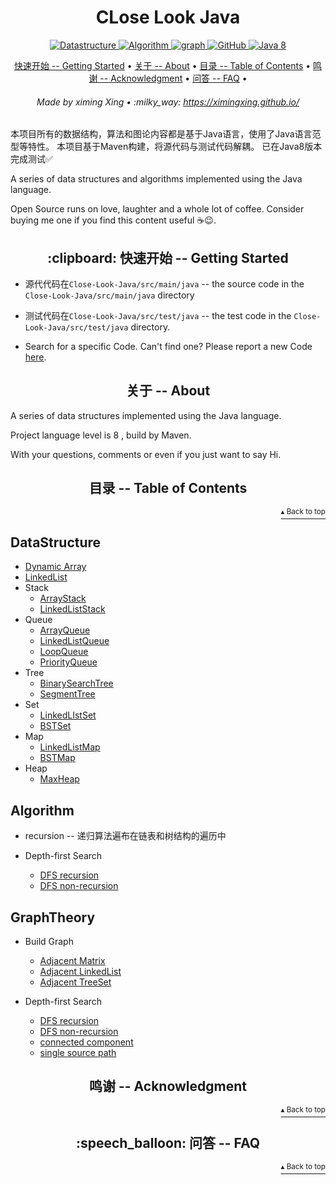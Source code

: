 <h1 id="close_look_java" align="center">CLose Look Java</h1>

<p align="center">
    <a href="#DataStructure">
        <img src="https://img.shields.io/badge/Content-Datastructure-orange" alt="Datastructure">
    </a>
    <a href="#Algorithm">
        <img src="https://img.shields.io/badge/Content-Algorithm-orange" alt="Algorithm">
    </a>
    <a href="#GraphTheory">
        <img src="https://img.shields.io/badge/Content-graph-orange" alt="graph">
    </a>
    <a href="http://www.apache.org/licenses/">
        <img src="https://img.shields.io/badge/license-Apache-blue" alt="GitHub">
    </a>
    <a href="https://www.oracle.com/technetwork/java/javase/downloads/index-jsp-138363.html">
        <img src="https://img.shields.io/badge/Java-8-blue" alt="Java 8">
    </a>
</p>
 
<p align="center">
    <a href="#clipboard-getting-started">快速开始 -- Getting Started</a> •
    <a href="#about">关于 -- About</a> •
    <a href="#table-of-contents">目录 -- Table of Contents</a> •
    <a href="#acknowledgment">鸣谢 -- Acknowledgment</a> •
    <a href="#speech_balloon-faq">问答 -- FAQ</a> •
</p>

<h6 align="center">Made by ximing Xing • :milky_way: 
<a href="https://ximingxing.github.io/">https://ximingxing.github.io/</a>
</h6>

本项目所有的数据结构，算法和图论内容都是基于Java语言，使用了Java语言范型等特性。
本项目基于Maven构建，将源代码与测试代码解耦。
已在Java8版本完成测试✅

A series of data structures and algorithms implemented using the Java language.

Open Source runs on love, laughter and a whole lot of coffee. Consider buying me one if you find this content useful ☕️😉.

<h2 align="center">:clipboard: 快速开始 -- Getting Started</h2>

* 源代代码在`Close-Look-Java/src/main/java` -- the source code in the `Close-Look-Java/src/main/java` directory 

* 测试代码在`Close-Look-Java/src/test/java` -- the test code in the `Close-Look-Java/src/test/java` directory.

- Search for a specific Code. Can't find one? Please report a new Code [here](https://github.com/ximingxing/Close-Look-Java/issues).

<h2 align="center">关于 -- About</h2>

A series of data structures implemented using the Java language.

Project language level is 8 , build by Maven.

With your questions, comments or even if you just want to say Hi.

<h2 align="center">目录 -- Table of Contents</h2>
<p align="right"><a href="#close_look_java"><sup>▴ Back to top</sup></a></p>

## DataStructure

* [Dynamic Array](https://github.com/ximingxing/Close-Look-Java/blob/master/src/main/java/datastructure/array/Array.java)
* [LinkedList](https://github.com/ximingxing/Close-Look-Java/blob/master/src/main/java/datastructure/linkedlist/LinkedList.java)
* Stack
    * [ArrayStack](https://github.com/ximingxing/Close-Look-Java/blob/master/src/main/java/datastructure/stack/ArrayStack.java)
    * [LinkedListStack](https://github.com/ximingxing/Close-Look-Java/blob/master/src/main/java/datastructure/stack/LinkedListStack.java)
* Queue
    * [ArrayQueue](https://github.com/ximingxing/Close-Look-Java/blob/master/src/main/java/datastructure/queue/ArrayQueue.java)
    * [LinkedListQueue](https://github.com/ximingxing/Close-Look-Java/blob/master/src/main/java/datastructure/queue/LinkedListQueue.java)
    * [LoopQueue](https://github.com/ximingxing/Close-Look-Java/blob/master/src/main/java/datastructure/queue/LoopQueue.java)
    * [PriorityQueue](https://github.com/ximingxing/Close-Look-Java/blob/master/src/main/java/datastructure/heap/PriorityQueue.java)
* Tree
    * [BinarySearchTree](https://github.com/ximingxing/Close-Look-Java/blob/master/src/main/java/datastructure/tree/BST.java)
    * [SegmentTree](https://github.com/ximingxing/Close-Look-Java/blob/master/src/main/java/datastructure/tree/SegmentTree.java)
* Set
    * [LinkedLIstSet](https://github.com/ximingxing/Close-Look-Java/blob/master/src/main/java/datastructure/set/LinkedListSet.java)
    * [BSTSet](https://github.com/ximingxing/Close-Look-Java/blob/master/src/main/java/datastructure/set/BSTSet.java)
* Map
    * [LinkedListMap](https://github.com/ximingxing/Close-Look-Java/blob/master/src/main/java/datastructure/map/LinkedListMap.java)
    * [BSTMap](https://github.com/ximingxing/Close-Look-Java/blob/master/src/main/java/datastructure/map/BSTMap.java)
* Heap
    * [MaxHeap](https://github.com/ximingxing/Close-Look-Java/blob/master/src/main/java/datastructure/heap/MaxHeap.java)

## Algorithm

* recursion -- 递归算法遍布在链表和树结构的遍历中

* Depth-first Search
    * [DFS recursion](https://github.com/ximingxing/Close-Look-Java/blob/master/src/main/java/graph/dfs/GraphDFS.java)
    * [DFS non-recursion](https://github.com/ximingxing/Close-Look-Java/blob/master/src/main/java/graph/dfs/GraphDFSnr.java)

## GraphTheory

* Build Graph
    * [Adjacent Matrix](https://github.com/ximingxing/Close-Look-Java/blob/master/src/main/java/graph/basic/AdjMatrix.java)
    * [Adjacent LinkedList](https://github.com/ximingxing/Close-Look-Java/blob/master/src/main/java/graph/basic/AdjList.java)
    * [Adjacent TreeSet](https://github.com/ximingxing/Close-Look-Java/blob/master/src/main/java/graph/basic/AdjSet.java)
    
* Depth-first Search
    * [DFS recursion](https://github.com/ximingxing/Close-Look-Java/blob/master/src/main/java/graph/dfs/GraphDFS.java)
    * [DFS non-recursion](https://github.com/ximingxing/Close-Look-Java/blob/master/src/main/java/graph/dfs/GraphDFSnr.java)
    * [connected component](https://github.com/ximingxing/Close-Look-Java/blob/master/src/main/java/graph/dfs/ConnectedComponent.java)
    * [single source path](https://github.com/ximingxing/Close-Look-Java/blob/master/src/main/java/graph/dfs/SingleSourcePath.java)

<h2 align="center">鸣谢 -- Acknowledgment</h2>
<p align="right"><a href="#close_look_java"><sup>▴ Back to top</sup></a></p>

<h2 align="center">:speech_balloon: 问答 -- FAQ</h2>
<p align="right"><a href="#close_look_java"><sup>▴ Back to top</sup></a></p>
